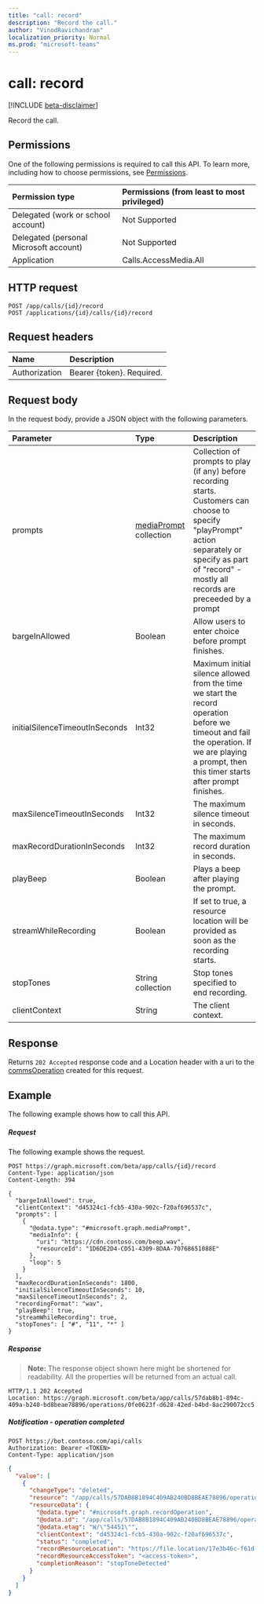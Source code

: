 ```yaml
---
title: "call: record"
description: "Record the call."
author: "VinodRavichandran"
localization_priority: Normal
ms.prod: "microsoft-teams"
---
```


# call: record

[!INCLUDE [beta-disclaimer](../../includes/beta-disclaimer.md)]

Record the call.

## Permissions
One of the following permissions is required to call this API. To learn more, including how to choose permissions, see [Permissions](/graph/permissions-reference).

| Permission type | Permissions (from least to most privileged) |
| :-------------- | :------------------------------------------ |
| Delegated (work or school account)     | Not Supported        |
| Delegated (personal Microsoft account) | Not Supported        |
| Application     | Calls.AccessMedia.All                       |

## HTTP request
<!-- { "blockType": "ignored" } -->
```http
POST /app/calls/{id}/record
POST /applications/{id}/calls/{id}/record
```

## Request headers
| Name          | Description               |
|:--------------|:--------------------------|
| Authorization | Bearer {token}. Required. |

## Request body
In the request body, provide a JSON object with the following parameters.

| Parameter      | Type    |Description|
|:---------------|:--------|:----------|
|prompts|[mediaPrompt](../resources/mediaprompt.md) collection | Collection of prompts to play (if any) before recording starts. Customers can choose to specify "playPrompt" action separately or specify as part of "record" - mostly all records are preceeded by a prompt |
|bargeInAllowed|Boolean| Allow users to enter choice before prompt finishes.                                                                 |
|initialSilenceTimeoutInSeconds | Int32| Maximum initial silence allowed from the time we start the record operation before we timeout and fail the operation. If we are playing a prompt, then this timer starts after prompt finishes. |
|maxSilenceTimeoutInSeconds|Int32| The maximum silence timeout in seconds.|
|maxRecordDurationInSeconds|Int32| The maximum record duration in seconds.|
|playBeep|Boolean| Plays a beep after playing the prompt.|
|streamWhileRecording|Boolean|If set to true, a resource location will be provided as soon as the recording starts. |
|stopTones|String collection|Stop tones specified to end recording.|
|clientContext|String|The client context.|

## Response
Returns `202 Accepted` response code and a Location header with a uri to the [commsOperation](../resources/commsoperation.md) created for this request.

## Example
The following example shows how to call this API.

##### Request
The following example shows the request.

<!-- {
  "blockType": "request",
  "name": "call-record"
}-->
```http
POST https://graph.microsoft.com/beta/app/calls/{id}/record
Content-Type: application/json
Content-Length: 394

{
  "bargeInAllowed": true,
  "clientContext": "d45324c1-fcb5-430a-902c-f20af696537c",
  "prompts": [
    {
      "@odata.type": "#microsoft.graph.mediaPrompt",
      "mediaInfo": {
        "uri": "https://cdn.contoso.com/beep.wav",
        "resourceId": "1D6DE2D4-CD51-4309-8DAA-70768651088E"
      },
      "loop": 5
    }
  ],
  "maxRecordDurationInSeconds": 1800,
  "initialSilenceTimeoutInSeconds": 10,
  "maxSilenceTimeoutInSeconds": 2,
  "recordingFormat": "wav",
  "playBeep": true,
  "streamWhileRecording": true,
  "stopTones": [ "#", "11", "*" ]
}
```

##### Response

> **Note:** The response object shown here might be shortened for readability. All the properties will be returned from an actual call.

<!-- {
  "blockType": "response",
  "truncated": true,
  "@odata.type": "microsoft.graph.recordOperation"
} -->
```http
HTTP/1.1 202 Accepted
Location: https://graph.microsoft.com/beta/app/calls/57dab8b1-894c-409a-b240-bd8beae78896/operations/0fe0623f-d628-42ed-b4bd-8ac290072cc5
```

##### Notification - operation completed

```http
POST https://bot.contoso.com/api/calls
Authorization: Bearer <TOKEN>
Content-Type: application/json
```

<!-- {
  "blockType": "example",
  "@odata.type": "microsoft.graph.commsNotifications"
}-->
```json
{
  "value": [
    {
      "changeType": "deleted",
      "resource": "/app/calls/57DAB8B1894C409AB240BD8BEAE78896/operations/0FE0623FD62842EDB4BD8AC290072CC5",
      "resourceData": {
        "@odata.type": "#microsoft.graph.recordOperation",
        "@odata.id": "/app/calls/57DAB8B1894C409AB240BD8BEAE78896/operations/0FE0623FD62842EDB4BD8AC290072CC5",
        "@odata.etag": "W/\"54451\"",
        "clientContext": "d45324c1-fcb5-430a-902c-f20af696537c",
        "status": "completed",
        "recordResourceLocation": "https://file.location/17e3b46c-f61d-4f4d-9635-c626ef18e6ad",
        "recordResourceAccessToken": "<access-token>",
        "completionReason": "stopToneDetected"
      }
    }
  ]
}
```

<!-- uuid: 8fcb5dbc-d5aa-4681-8e31-b001d5168d79
2015-10-25 14:57:30 UTC -->
<!--
{
  "type": "#page.annotation",
  "description": "call: record",
  "keywords": "",
  "section": "documentation",
  "tocPath": "",
  "suppressions": [
  ]
}
-->
